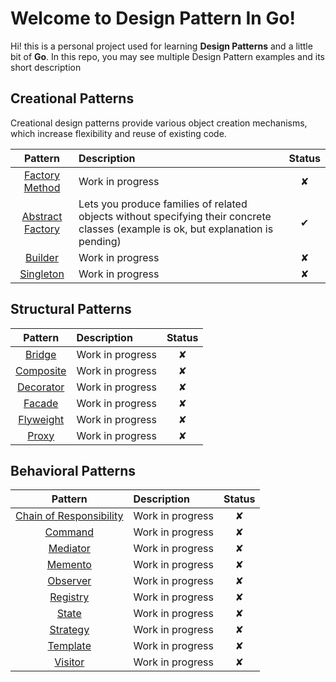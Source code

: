 # Welcome to Design Pattern In Go!

Hi! this is a personal project used for learning **Design Patterns** and a little bit of **Go**. In this repo, you may
see multiple Design Pattern examples and its short description

## Creational Patterns

Creational design patterns provide various object creation mechanisms, which increase flexibility and reuse of existing
code.

|                               Pattern                                | Description                                                                                                                        | Status |
|:--------------------------------------------------------------------:|:-----------------------------------------------------------------------------------------------------------------------------------|:------:|
|                          [Factory Method]()                          | Work in progress                                                                                                                   |   ✘    |
| [Abstract Factory](/creational/abstract_factory/abstract_factory.md) | Lets you produce families of related objects without specifying their concrete classes (example is ok, but explanation is pending) |   ✔    |
|                             [Builder]()                              | Work in progress                                                                                                                   |   ✘    |
|                            [Singleton]()                             | Work in progress                                                                                                                   |   ✘    |

## Structural Patterns

|    Pattern    | Description      | Status |
|:-------------:|:-----------------|:------:|
|  [Bridge]()   | Work in progress |   ✘    |
| [Composite]() | Work in progress |   ✘    |
| [Decorator]() | Work in progress |   ✘    |
|  [Facade]()   | Work in progress |   ✘    |
| [Flyweight]() | Work in progress |   ✘    |
|   [Proxy]()   | Work in progress |   ✘    |

## Behavioral Patterns

|           Pattern           | Description      | Status |
|:---------------------------:|:-----------------|:------:|
| [Chain of Responsibility]() | Work in progress |   ✘    |
|         [Command]()         | Work in progress |   ✘    |
|        [Mediator]()         | Work in progress |   ✘    |
|         [Memento]()         | Work in progress |   ✘    |
|        [Observer]()         | Work in progress |   ✘    |
|        [Registry]()         | Work in progress |   ✘    |
|          [State]()          | Work in progress |   ✘    |
|        [Strategy]()         | Work in progress |   ✘    |
|        [Template]()         | Work in progress |   ✘    |
|         [Visitor]()         | Work in progress |   ✘    |
